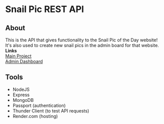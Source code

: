 # Snail Pic REST API

## About

This is the API that gives functionality to the Snail Pic of the Day website! It's also used to create new snail pics in the admin board for that website.<br/>
**Links** <br/>
[Main Project](https://github.com/EnterOrion/snail-pic-of-the-day)<br/>
[Admin Dashboard](https://github.com/EnterOrion/snail-pic-admin)

## Tools

- NodeJS
- Express
- MongoDB
- Passport (authentication)
- Thunder Client (to test API requests)
- Render.com (hosting)
